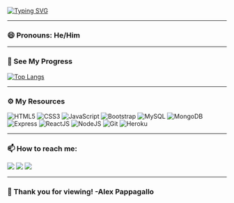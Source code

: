 [![Typing SVG](https://readme-typing-svg.herokuapp.com/?lines=Nice+To+Meet+You)](https://git.io/typing-svg) 


---

### 😄 Pronouns: He/Him

---

### 📝 See My Progress
  [![Top Langs](https://github-readme-stats.vercel.app/api/top-langs/?username=AlexPap1)](https://github.com/anuraghazra/github-readme-stats)

---

### ⚙️ My Resources

![HTML5](https://img.shields.io/badge/html5-%23E34F26.svg?style=for-the-badge&logo=html5&logoColor=white)
![CSS3](https://img.shields.io/badge/css3-%231572B6.svg?style=for-the-badge&logo=css3&logoColor=white)
![JavaScript](https://img.shields.io/badge/javascript-%23323330.svg?style=for-the-badge&logo=javascript&logoColor=%23F7DF1E)
![Bootstrap](https://img.shields.io/badge/Bootstrap-563d7c.svg?style=for-the-badge&logo=bootstrap&logoColor=white)
![MySQL](https://img.shields.io/badge/MySQL-%231572B6.svg?style=for-the-badge&logo=mysql&logoColor=white)
![MongoDB](https://img.shields.io/badge/MongoDB-%4DB33D.svg?style=for-the-badge&logo=mongodb&logoColor=white)
![Express](https://img.shields.io/badge/Express-%23E34F26.svg?style=for-the-badge&logo=express&logoColor=white)
![ReactJS](https://img.shields.io/badge/ReactJs-61DAFB?style=for-the-badge&logo=react&logoColor=white)
![NodeJS](https://img.shields.io/badge/Node.JS-%23323330.svg?style=for-the-badge&logo=nodedotjs&logoColor=brightgreen)
![Git](https://img.shields.io/badge/Git-F1502F.svg?style=for-the-badge&logo=git&logoColor=white)
![Heroku](https://img.shields.io/badge/Heroku-6762A6.svg?style=for-the-badge&logo=heroku&logoColor=white)

---

### 📫 How to reach me:


<a href="https://docs.google.com/document/d/1SJbwBUREiXt92Z-6TsgTVn92VN35MG76/edit?usp=sharing&ouid=111660145846656949139&rtpof=true&sd=true" target="_blank"><img src="https://img.shields.io/badge/Resume-4285F4?style=for-the-badge&logo=google-cloud&logoColor=white" /></a> <a href="https://www.linkedin.com/in/alex-pappagallo/" target="_blank"><img src="https://img.shields.io/badge/LinkedIn-0077B5?style=for-the-badge&logo=linkedin&logoColor=white" /></a> <a href="mailto:arpappagallo@gmail.com" target="_blank"><img src="https://img.shields.io/badge/Gmail-D14836?style=for-the-badge&logo=gmail&logoColor=white" /></a>

---

### 👏 Thank you for viewing! -Alex Pappagallo


<!--
**AlexPap1/AlexPap1** is a ✨ _special_ ✨ repository because its `README.md` (this file) appears on your GitHub profile.

Here are some ideas to get you started:

- 🔭 I’m currently working on ...
- 🌱 I’m currently learning ...
- 👯 I’m looking to collaborate on ...
- 🤔 I’m looking for help with ...
- 💬 Ask me about ...
- ⚡ Fun fact: ...

-->
